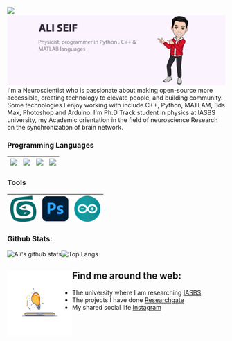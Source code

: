 ![](https://komarev.com/ghpvc/?username=DrAliSeif&color=red)
<img src="https://raw.githubusercontent.com/DrAliSeif/DrAliSeif/main/as-header-image.png">
I'm a Neuroscientist who is passionate about making open-source more accessible, creating technology to elevate people, and building community. Some technologies I enjoy working with include C++, Python, MATLAM, 3ds Max, Photoshop and Arduino. I'm Ph.D Track student in physics at IASBS university, my Academic orientation in the field of neuroscience Research on the synchronization of brain network.


### Programming Languages 
|<img src="https://raw.githubusercontent.com/coderjojo/coderjojo/master/img/cpp.png" width=60> |  <img src="https://raw.githubusercontent.com/coderjojo/coderjojo/master/img/python.svg" width=60> | <img src="https://upload.wikimedia.org/wikipedia/commons/2/21/Matlab_Logo.png" width=60>|<img src="http://xahlee.info/comp/Mathematica_logo/Mathematica_8_logo.png" width=60>|
|:---:|:---:|:---:|:---:|


### Tools 
|<img src="https://raw.githubusercontent.com/DrAliSeif/DrAliSeif/d7523327f06921070e706f1f71b468de5abd371e/3ds-max-2.svg" width=60> | <img src="https://github.com/DrAliSeif/DrAliSeif/blob/main/photoshop.png?raw=true" width=60> | <img src="https://github.com/DrAliSeif/DrAliSeif/blob/main/arduino-logo-1.png?raw=true" width=60> |
|:---:|:---:|:---:|



### Github Stats:

![Ali's github stats](https://github-readme-stats.vercel.app/api?username=DrAliSeif)![Top Langs](https://github-readme-stats.vercel.app/api/top-langs/?username=DrAliSeif&layout=compact)








## Find me around the web: <a href="https://raw.githubusercontent.com/DrAliSeif/DrAliSeif/main/Gif/Twitter%20Logo%20Animation.gif"><img align="left" width="150" height="150" src="https://github.com/DrAliSeif/DrAliSeif/blob/main/Gif/Keyframe%20Factory%20Motion%20Design.gif?raw=true"></a>
- The university where I am researching <a href="https://iasbs.ac.ir/">IASBS</a> 
- The projects I have done <a href="https://www.researchgate.net/profile/Ali_Seif7"> Researchgate</a>
- My shared social life <a href="https://www.instagram.com/aliseif____/">Instagram</a>






